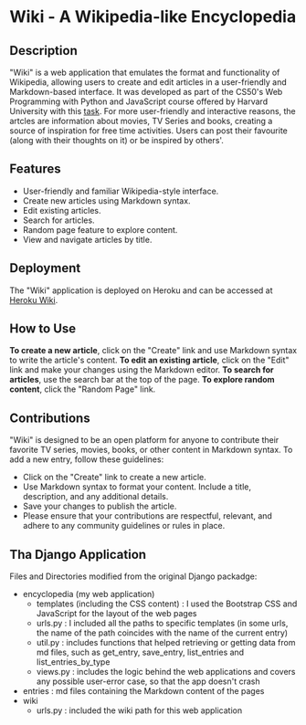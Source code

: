 # Wiki - A Wikipedia-like Encyclopedia

## Description
"Wiki" is a web application that emulates the format and functionality of Wikipedia, allowing users to create and edit articles in a user-friendly and Markdown-based interface. It was developed as part of the CS50's Web Programming with Python and JavaScript course offered by Harvard University with this [task](https://cs50.harvard.edu/web/2020/projects/1/wiki/). For more user-friendly and interactive reasons, the artcles are information about movies, TV Series and books, creating a source of inspiration for free time activities. Users can post their favourite (along with their thoughts on it) or be inspired by others'.

## Features
<ul>
<li>
User-friendly and familiar Wikipedia-style interface.
</li>
<li>
Create new articles using Markdown syntax.
</li>
<li>
Edit existing articles.
</li>
<li>
Search for articles.
</li>
<li>
Random page feature to explore content.
</li>
<li>
View and navigate articles by title.
</li>
</ul>

## Deployment
The "Wiki" application is deployed on Heroku and can be accessed at [Heroku Wiki](https://encyclopedia-zodiac-signs-b527c512364f.herokuapp.com/wiki/).

## How to Use
**To create a new article**, click on the "Create" link and use Markdown syntax to write the article's content.
**To edit an existing article**, click on the "Edit" link and make your changes using the Markdown editor.
**To search for articles**, use the search bar at the top of the page.
**To explore random content**, click the "Random Page" link.

## Contributions
"Wiki" is designed to be an open platform for anyone to contribute their favorite TV series, movies, books, or other content in Markdown syntax. To add a new entry, follow these guidelines:
<ul>
<li>
Click on the "Create" link to create a new article.
</li>
<li>
Use Markdown syntax to format your content. Include a title, description, and any additional details.
</li>
<li>
Save your changes to publish the article.
</li>
<li>
Please ensure that your contributions are respectful, relevant, and adhere to any community guidelines or rules in place.
</li>
</ul>

## Tha Django Application

Files and Directories modified from the original Django packadge:
<ul>
<li>
encyclopedia (my web application)
<ul>
    <li>
    templates (including the CSS content) : I used the Bootstrap CSS and JavaScript for the layout of the web pages
    </li>
    <li>
    urls.py : I included all the paths to specific templates (in some urls, the name of the path coincides with the name of the current entry)
    </li>
    <li>
    util.py : includes functions that helped retrieving or getting data from md files, such as get_entry, save_entry, list_entries and list_entries_by_type
    </li>
    <li>
    views.py : includes the logic behind the web applications and covers any possible user-error case, so that the app doesn't crash
    </li>
</ul>
</li>
<li>
entries : md files containing the Markdown content of the pages
</li>
<li>
wiki
<ul>
    <li>
    urls.py : included the wiki path for this web application
    </li>
</ul>
</li>
</ul>




